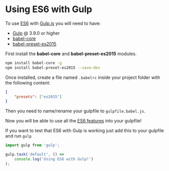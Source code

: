 # Using ES6 with Gulp

To use [ES6](http://es6-features.org/) with [Gulp.js]() you will need to have:

* [Gulp](https://github.com/gulpjs/gulp/releases/tag/v3.9.0) @ 3.9.0 or higher
* [babel-core](https://www.npmjs.com/package/babel-core)
* [babel-preset-es2015](https://www.npmjs.com/package/babel-preset-es2015)

First install the **babel-core** and **babel-preset-es2015** modules.

```bash
npm install babel-core -g
npm install babel-preset-es2015 --save-dev
```

Once installed, create a file named ```.babelrc``` inside your project folder with the following content:

```json
{
    "presets": ["es2015"]
}
```

Then you need to name/rename your gulpfile to ```gulpfile.babel.js```.

Now you will be able to use all the [ES6 features](http://es6-features.org/) into your gulpfile!

If you want to test that ES6 with Gulp is working just add this to your gulpfile and run ```gulp```

```javascript
import gulp from 'gulp';

gulp.task('default', () =>
    console.log('Using ES6 with Gulp!')
);
```
